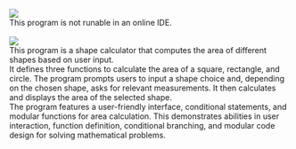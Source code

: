 <picture><img src="https://img.shields.io/badge/SHAPE CALCULATOR-purple?label=py"></picture><br>
This program is not runable in an online IDE.
<br>
<br>
<picture><img src="https://img.shields.io/badge/DESCRIPTION:-blue"></picture><br>
This program is a shape calculator that computes the area of different shapes based on user input.<br>
It defines three functions to calculate the area of a square, rectangle, and circle. The program prompts users to input a shape choice and, depending on the chosen shape, asks for relevant measurements. It then calculates and displays the area of the selected shape.<br>
The program features a user-friendly interface, conditional statements, and modular functions for area calculation. This demonstrates abilities in user interaction, function definition, conditional branching, and modular code design for solving mathematical problems.
